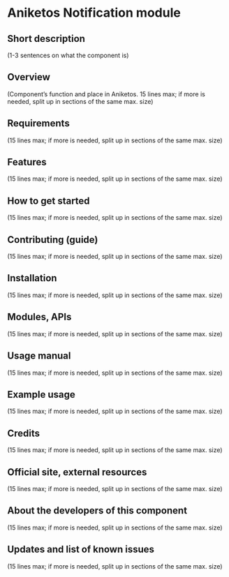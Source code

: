 Aniketos Notification module
==============

Short description
-----------------
(1-3 sentences on what the component is)

Overview 
--------
(Component’s function and place in Aniketos. 15 lines max; if more is needed, split up in sections of the same max. size)

Requirements
------------
(15 lines max; if more is needed, split up in sections of the same max. size)

Features
--------
(15 lines max; if more is needed, split up in sections of the same max. size)

How to get started
------------------
(15 lines max; if more is needed, split up in sections of the same max. size)

Contributing (guide)
--------------------
(15 lines max; if more is needed, split up in sections of the same max. size)

Installation
------------
(15 lines max; if more is needed, split up in sections of the same max. size)

Modules, APIs
-------------
(15 lines max; if more is needed, split up in sections of the same max. size)

Usage manual
------------
(15 lines max; if more is needed, split up in sections of the same max. size)

Example usage
-------------
(15 lines max; if more is needed, split up in sections of the same max. size)

Credits
-------
(15 lines max; if more is needed, split up in sections of the same max. size)

Official site, external resources
---------------------------------
(15 lines max; if more is needed, split up in sections of the same max. size)

About the developers of this component
--------------------------------------
(15 lines max; if more is needed, split up in sections of the same max. size)

Updates and list of known issues
--------------------------------
(15 lines max; if more is needed, split up in sections of the same max. size)


